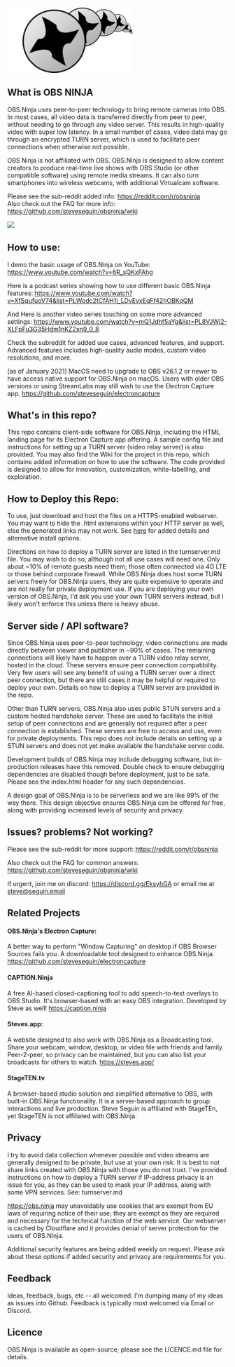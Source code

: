 
<img src="images/obsNinja_logo_full.png" alt="Logo by brimace" data-canonical-src="https://gyazo.com/eb5c5741b6a9a16c692170a41a49c858.png" height="150" />

## What is OBS NINJA
OBS.Ninja uses peer-to-peer technology to bring remote cameras into OBS. In most cases, all video data is transferred directly from peer to peer, without needing to go through any video server. This results in high-quality video with super low latency. In a small number of cases, video data may go through an encrypted TURN server, which is used to facilitate peer connections when otherwise not possible.

OBS Ninja is not affiliated with OBS. OBS.Ninja is designed to allow content creators to produce real-time live shows with OBS Studio (or other compatible software) using remote media streams. It can also turn smartphones into wireless webcams, with additional Virtualcam software. 

Please see the sub-reddit added info: https://reddit.com/r/obsninja  
Also check out the FAQ for more info: https://github.com/steveseguin/obsninja/wiki

<img src="https://user-images.githubusercontent.com/2575698/94018108-34b1de00-fd7e-11ea-8c7d-df001253b60d.png" data-canonical-src="https://gyazo.com/eb5c5741b6a9a16c692170a41a49c858.png" height="300" />

## How to use:
I demo the basic usage of OBS.Ninja on YouTube: https://www.youtube.com/watch?v=6R_sQKxFAhg

Here is a podcast series showing how to use different basic OBS.Ninja features: https://www.youtube.com/watch?v=XfSqufuoV74&list=PLWodc2tCfAH1l_LDvEyxEqFf42hOBKqQM

And Here is another video series touching on some more advanced settings: https://www.youtube.com/watch?v=mQ1Jdhf5aYg&list=PL8VJWj2-XLFpFu3G35Hdm1nKZ2xn9_0_8

Check the subreddit for added use cases, advanced features, and support. Advanced features includes high-quality audio modes, custom video resolutions, and more.

[as of January 2021] MacOS need to upgrade to OBS v26.1.2 or newer to have access native support for OBS.Ninja on macOS. Users with older OBS versions or using StreamLabs may still wish to use the Electron Capture app. https://github.com/steveseguin/electroncapture

## What's in this repo?
This repo contains client-side software for OBS.Ninja, including the HTML landing page for its Electron Capture app offering. A sample config file and instructions for setting up a TURN server (video relay server) is also provided. You may also find the Wiki for the project in this repo, which contains added information on how to use the software. The code provided is designed to allow for innovation, customization, white-labelling, and exploration.

## How to Deploy this Repo:
To use, just download and host the files on a HTTPS-enabled webserver. You may want to hide the .html extensions within your HTTP server as well, else the generated links may not work. See [here](https://github.com/steveseguin/obsninja/blob/master/install.md) for added details and alternative install options.

Directions on how to deploy a TURN server are listed in the turnserver.md file. You may wish to do so, although not all use cases will need one. Only about ~10% of remote guests need them; those often connected via 4G LTE or those behind corporate firewall. While OBS.Ninja does host some TURN servers freely for OBS.Ninja users, they are quite expensive to operate and are not really for private deployment use. If you are deploying your own version of OBS.Ninja, I'd ask you use your own TURN servers instead, but I likely won't enforce this unless there is heavy abuse.

## Server side / API software?
Since OBS.Ninja uses peer-to-peer technology, video connections are made directly between viewer and publisher in ~90% of cases. The remaining connections will likely have to happen over a TURN video relay server, hosted in the cloud. These servers ensure peer connection compatibility. Very few users will see any benefit of using a TURN server over a direct peer connection, but there are still cases it may be helpful or required to deploy your own. Details on how to deploy a TURN server are provided in the repo.

Other than TURN servers, OBS.Ninja also uses public STUN servers and a custom hosted handshake server. These are used to facilitate the initial setup of peer connections and are generally not required after a peer connection is established. These servers are free to access and use, even for private deployments. This repo does not include details on setting up a STUN servers and does not yet make available the handshake server code.

Development builds of OBS.Ninja may include debugging software, but in-production releases have this removed. Double check to ensure debugging dependencies are disabled though before deployment, just to be safe. Please see the index.html header for any such dependencies. 

A design goal of OBS.Ninja is to be serverless and we are like 99% of the way there. This design objective ensures OBS.Ninja can be offered for free, along with providing increased levels of security and privacy. 

## Issues? problems? Not working?

Please see the sub-reddit for more support: https://reddit.com/r/obsninja  

Also check out the FAQ for common answers: https://github.com/steveseguin/obsninja/wiki

If urgent, join me on discord: https://discord.gg/EksyhGA or email me at steve@seguin.email

## Related Projects
#### OBS.Ninja's Electron Capture:
A better way to perform "Window Capturing" on desktop if OBS Browser Sources fails you. A downloadable tool designed to enhance OBS.Ninja.
https://github.com/steveseguin/electroncapture

#### CAPTION.Ninja
A free AI-based closed-captioning tool to add speech-to-text overlays to OBS Studio. It's browser-based with an easy OBS integration. Developed by Steve as well! https://caption.ninja

#### Steves.app:
A website designed to also work with OBS.Ninja as a Broadcasting tool. Share your webcam, window, desktop, or video file with friends and family. Peer-2-peer, so privacy can be maintained, but you can also list your broadcasts for others to watch.
https://steves.app/

#### StageTEN.tv
A browser-based studio solution and simplified alternative to OBS, with built-in OBS.Ninja functionality. It is a server-based approach to group interactions and live production. Steve Seguin is affiliated with StageTEn, yet StageTEN is not affiliated with OBS.Ninja.

## Privacy
I try to avoid data collection whenever possible and video streams are generally designed to be private, but use at your own risk. It is best to not share links created with OBS.Ninja with those you do not trust. I've provided instructions on how to deploy a TURN server if IP-address privacy is an issue for you, as they can be used to mask your IP address, along with some VPN services. See: turnserver.md 

https://obs.ninja may unavoidably use cookies that are exempt from EU laws of requiring notice of their use; they are exempt as they are required and necessary for the technical function of the web service. Our webserver is cached by Cloudflare and it provides denial of server protection for the users of OBS.Ninja.

Additional security features are being added weekly on request. Please ask about these options if added security and privacy are requirements for you.

## Feedback
Ideas, feedback, bugs, etc -- all welcomed.  I'm dumping many of my ideas as issues into Github. Feedback is typically most welcomed via Email or Discord.

## Licence 
OBS.Ninja is available as open-source; please see the LICENCE.md file for details.
